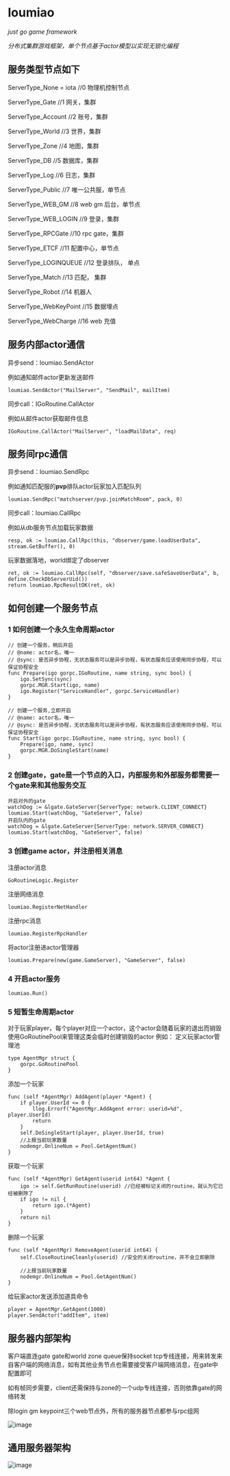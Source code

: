 # loumiao

*just go game framework*

*分布式集群游戏框架，单个节点基于actor模型以实现无锁化编程*

## 服务类型节点如下

ServerType_None = iota //0 物理机控制节点

ServerType_Gate //1 网关，集群

ServerType_Account //2 账号，集群

ServerType_World //3 世界，集群

ServerType_Zone //4 地图，集群

ServerType_DB //5 数据库，集群

ServerType_Log //6 日志，集群

ServerType_Public //7 唯一公共服，单节点

ServerType_WEB_GM //8 web gm 后台，单节点

ServerType_WEB_LOGIN //9 登录，集群

ServerType_RPCGate //10 rpc gate，集群

ServerType_ETCF //11 配置中心，单节点

ServerType_LOGINQUEUE //12 登录排队， 单点

ServerType_Match //13 匹配， 集群

ServerType_Robot //14 机器人

ServerType_WebKeyPoint //15 数据埋点

ServerType_WebCharge //16 web 充值

## 服务内部actor通信

异步send：loumiao.SendActor

例如通知邮件actor更新发送邮件

```
loumiao.SendActor("MailServer", "SendMail", mailItem)
```

同步call：IGoRoutine.CallActor

例如从邮件actor获取邮件信息

```
IGoRoutine.CallActor("MailServer", "loadMailData", req)
```

## 服务间rpc通信

异步send：loumiao.SendRpc

例如通知匹配服的**pvp**排队actor玩家加入匹配队列

```
loumiao.SendRpc("matchserver/pvp.joinMatchRoom", pack, 0)
```

同步call：loumiao.CallRpc

例如从db服务节点加载玩家数据

```
resp, ok := loumiao.CallRpc(this, "dbserver/game.loadUserData", stream.GetBuffer(), 0)
```
玩家数据落地，world绑定了dbserver
```
ret, ok := loumiao.CallRpc(self, "dbserver/save.safeSaveUserData", b, define.CheckDbServerUid())
return loumiao.RpcResultOK(ret, ok)
```


## 如何创建一个服务节点

### 1 如何创建一个永久生命周期actor

```
// 创建一个服务，稍后开启
// @name: actor名，唯一
// @sync: 是否异步协程，无状态服务可以是异步协程，有状态服务应该使用同步协程，可以保证协程安全
func Prepare(igo gorpc.IGoRoutine, name string, sync bool) {
	igo.SetSync(sync)
	gorpc.MGR.Start(igo, name)
	igo.Register("ServiceHandler", gorpc.ServiceHandler)
}

// 创建一个服务,立即开启
// @name: actor名，唯一
// @sync: 是否异步协程，无状态服务可以是异步协程，有状态服务应该使用同步协程，可以保证协程安全
func Start(igo gorpc.IGoRoutine, name string, sync bool) {
	Prepare(igo, name, sync)
	gorpc.MGR.DoSingleStart(name)
}
```

### 2 创建gate，gate是一个节点的入口，内部服务和外部服务都需要一个gate来和其他服务交互

```
开启对外的gate
watchDog := &lgate.GateServer{ServerType: network.CLIENT_CONNECT}
loumiao.Start(watchDog, "GateServer", false)
开启队内的gate
watchDog = &lgate.GateServer{ServerType: network.SERVER_CONNECT}
loumiao.Start(watchDog, "GateServer", false)

```

### 3 创建game actor，并注册相关消息

注册actor消息

```
GoRoutineLogic.Register
```

注册网络消息

```
loumiao.RegisterNetHandler
```

注册rpc消息

```
loumiao.RegisterRpcHandler
```

将actor注册进actor管理器

```
loumiao.Prepare(new(game.GameServer), "GameServer", false)
```

### 4 开启actor服务

```
loumiao.Run()

```

### 5 短暂生命周期actor

对于玩家player，每个player对应一个actor，这个actor会随着玩家的退出而销毁 使用GoRoutinePool来管理这类会临时创建销毁的actor 例如： 定义玩家actor管理池

```
type AgentMgr struct {
	gorpc.GoRoutinePool
}
```

添加一个玩家

```
func (self *AgentMgr) AddAgent(player *Agent) {
	if player.UserId <= 0 {
		llog.Errorf("AgentMgr.AddAgent error: userid=%d", player.UserId)
		return
	}
	self.DoSingleStart(player, player.UserId, true)
	//上报当前玩家数量
	nodemgr.OnlineNum = Pool.GetAgentNum()
}
```

获取一个玩家

```
func (self *AgentMgr) GetAgent(userid int64) *Agent {
	igo := self.GetRunRoutine(userid) //已经被标记关闭的routine，就认为它已经被删除了
	if igo != nil {
		return igo.(*Agent)
	}
	return nil
}
```

删除一个玩家

```
func (self *AgentMgr) RemoveAgent(userid int64) {
	self.CloseRoutineCleanly(userid) //安全的关闭routine，并不会立即删除

	//上报当前玩家数量
	nodemgr.OnlineNum = Pool.GetAgentNum()
}
```

给玩家actor发送添加道具命令

```
player = AgentMgr.GetAgent(1000)
player.SendActor("addItem", item)
```

## 服务器内部架构

客户端直连gate gate和world zone queue保持socket tcp专线连接，用来转发来自客户端的网络消息，如有其他业务节点也需要接受客户端网络消息，在gate中配置即可

如有帧同步需要，client还需保持与zone的一个udp专线连接，否则依靠gate的网络转发

除login gm keypoint三个web节点外，所有的服务器节点都参与rpc组网

![image](https://github.com/snowyyj001/loumiao/blob/master/doc/%E6%9C%8D%E5%8A%A1%E5%99%A8%E7%BB%93%E6%9E%84.png?raw=true)

## 通用服务器架构

![image](https://github.com/snowyyj001/loumiao/blob/master/doc/%E6%80%BB%E6%9E%84%E5%9B%BE.jpg?raw=true)

